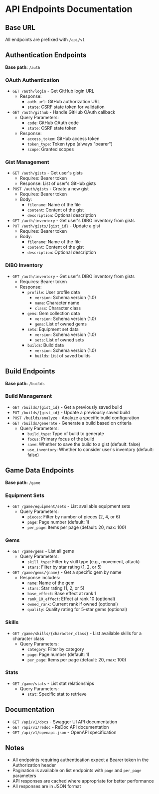 # API Endpoints Documentation

## Base URL
All endpoints are prefixed with `/api/v1`

## Authentication Endpoints
**Base path:** `/auth`

### OAuth Authentication
- `GET /auth/login` - Get GitHub login URL
  - Response:
    - `auth_url`: GitHub authorization URL
    - `state`: CSRF state token for validation
- `GET /auth/github` - Handle GitHub OAuth callback
  - Query Parameters:
    - `code`: GitHub OAuth code
    - `state`: CSRF state token
  - Response:
    - `access_token`: GitHub access token
    - `token_type`: Token type (always "bearer")
    - `scope`: Granted scopes

### Gist Management
- `GET /auth/gists` - Get user's gists
  - Requires: Bearer token
  - Response: List of user's GitHub gists
- `POST /auth/gists` - Create a new gist
  - Requires: Bearer token
  - Body:
    - `filename`: Name of the file
    - `content`: Content of the gist
    - `description`: Optional description
- `GET /auth/inventory` - Get user's DIBO inventory from gists
- `PUT /auth/gists/{gist_id}` - Update a gist
  - Requires: Bearer token
  - Body:
    - `filename`: Name of the file
    - `content`: Content of the gist
    - `description`: Optional description

### DIBO Inventory
- `GET /auth/inventory` - Get user's DIBO inventory from gists
  - Requires: Bearer token
  - Response:
    - `profile`: User profile data
      - `version`: Schema version (1.0)
      - `name`: Character name
      - `class`: Character class
    - `gems`: Gem collection data
      - `version`: Schema version (1.0)
      - `gems`: List of owned gems
    - `sets`: Equipment set data
      - `version`: Schema version (1.0)
      - `sets`: List of owned sets
    - `builds`: Build data
      - `version`: Schema version (1.0)
      - `builds`: List of saved builds

## Build Endpoints
**Base path:** `/builds`

### Build Management
- `GET /builds/{gist_id}` - Get a previously saved build
- `PUT /builds/{gist_id}` - Update a previously saved build
- `POST /builds/analyze` - Analyze a specific build configuration
- `GET /builds/generate` - Generate a build based on criteria
  - Query Parameters:
    - `build_type`: Type of build to generate
    - `focus`: Primary focus of the build
    - `save`: Whether to save the build to a gist (default: false)
    - `use_inventory`: Whether to consider user's inventory (default: false)

## Game Data Endpoints
**Base path:** `/game`

### Equipment Sets
- `GET /game/equipment/sets` - List available equipment sets
  - Query Parameters:
    - `pieces`: Filter by number of pieces (2, 4, or 6)
    - `page`: Page number (default: 1)
    - `per_page`: Items per page (default: 20, max: 100)

### Gems
- `GET /game/gems` - List all gems
  - Query Parameters:
    - `skill_type`: Filter by skill type (e.g., movement, attack)
    - `stars`: Filter by star rating (1, 2, or 5)
- `GET /game/gems/{name}` - Get a specific gem by name
  - Response includes:
    - `name`: Name of the gem
    - `stars`: Star rating (1, 2, or 5)
    - `base_effect`: Base effect at rank 1
    - `rank_10_effect`: Effect at rank 10 (optional)
    - `owned_rank`: Current rank if owned (optional)
    - `quality`: Quality rating for 5-star gems (optional)

### Skills
- `GET /game/skills/{character_class}` - List available skills for a character class
  - Query Parameters:
    - `category`: Filter by category
    - `page`: Page number (default: 1)
    - `per_page`: Items per page (default: 20, max: 100)

### Stats
- `GET /game/stats` - List stat relationships
  - Query Parameters:
    - `stat`: Specific stat to retrieve

## Documentation
- `GET /api/v1/docs` - Swagger UI API documentation
- `GET /api/v1/redoc` - ReDoc API documentation
- `GET /api/v1/openapi.json` - OpenAPI specification

## Notes
- All endpoints requiring authentication expect a Bearer token in the Authorization header
- Pagination is available on list endpoints with `page` and `per_page` parameters
- API responses are cached where appropriate for better performance
- All responses are in JSON format
